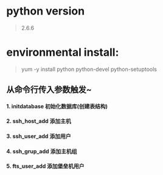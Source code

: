 # python version
> 2.6.6

# environmental install:
> yum -y install python python-devel python-setuptools



## 从命令行传入参数触发~
#### 1. initdatabase 初始化数据库(创建表结构)
#### 2. ssh_host_add 添加主机
#### 3. ssh_user_add 添加用户 
#### 4. ssh_grup_add 添加主机组
#### 5. fts_user_add 添加堡垒机用户
##
##